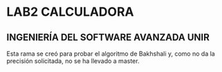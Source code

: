 # LAB2 CALCULADORA

## INGENIERÍA DEL SOFTWARE AVANZADA UNIR

Esta rama se creó para probar el algoritmo de Bakhshali y, como no da la precisión solicitada, no se ha llevado a master.
